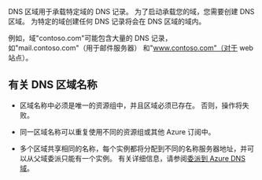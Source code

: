 DNS 区域用于承载特定域的 DNS 记录。 为了启动承载您的域，您需要创建 DNS 区域。 为特定的域创建任何 DNS 记录将会在 DNS 区域的域内。 

例如，域"contoso.com"可能包含大量的 DNS 记录，如"mail.contoso.com"（用于邮件服务器） 和"www.contoso.com"（对于 web 站点）。 


## <a name="names"></a>有关 DNS 区域名称
 
- 区域名称中必须是唯一的资源组中，并且区域必须已存在。 否则，操作将失败。

- 同一区域名称可以重复使用不同的资源组或其他 Azure 订阅中。 

- 多个区域共享相同的名称，每个实例都将分配到不同的名称服务器地址，并可以从父域委派只能有一个实例。 有关详细信息，请参阅[委派到 Azure DNS 域](../articles/dns/dns-domain-delegation.md)。